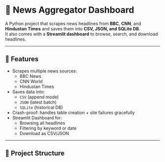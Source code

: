 # 📰 News Aggregator Dashboard

A Python project that scrapes news headlines from **BBC**, **CNN**, and **Hindustan Times** and saves them into **CSV, JSON, and SQLite DB**.  
It also comes with a **Streamlit dashboard** to browse, search, and download headlines.

---

## 🚀 Features
- Scrapes multiple news sources:
  - BBC News
  - CNN World
  - Hindustan Times
- Saves data into:
  - `CSV` (append mode)
  - `JSON` (latest batch)
  - `SQLite` (historical DB)
- Crash-proof: handles table creation + site failures gracefully
- Streamlit Dashboard for:
  - Browsing all headlines
  - Filtering by keyword or date
  - Download as CSV/JSON

---

## 📂 Project Structure

